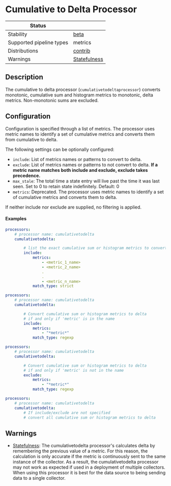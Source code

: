 # Cumulative to Delta Processor

| Status                   |                           |
|--------------------------|---------------------------|
| Stability                | [beta]                    |
| Supported pipeline types | metrics                   |
| Distributions            | [contrib]                 |
| Warnings                 | [Statefulness](#warnings) |

## Description

The cumulative to delta processor (`cumulativetodeltaprocessor`) converts monotonic, cumulative sum and histogram metrics to monotonic, delta metrics. Non-monotonic sums are excluded.

## Configuration

Configuration is specified through a list of metrics. The processor uses metric names to identify a set of cumulative metrics and converts them from cumulative to delta.

The following settings can be optionally configured:

- `include`: List of metrics names or patterns to convert to delta.
- `exclude`: List of metrics names or patterns to not convert to delta.  **If a metric name matches both include and exclude, exclude takes precedence.**
- `max_stale`: The total time a state entry will live past the time it was last seen. Set to 0 to retain state indefinitely. Default: 0
- `metrics`: Deprecated. The processor uses metric names to identify a set of cumulative metrics and converts them to delta.

If neither include nor exclude are supplied, no filtering is applied.

#### Examples

```yaml
processors:
    # processor name: cumulativetodelta
    cumulativetodelta:

        # list the exact cumulative sum or histogram metrics to convert to delta
        include:
            metrics:
                - <metric_1_name>
                - <metric_2_name>
                .
                .
                - <metric_n_name>
            match_type: strict
```

```yaml
processors:
    # processor name: cumulativetodelta
    cumulativetodelta:

        # Convert cumulative sum or histogram metrics to delta
        # if and only if 'metric' is in the name
        include:
            metrics:
                - "*metric*"
            match_type: regexp
```

```yaml
processors:
    # processor name: cumulativetodelta
    cumulativetodelta:

        # Convert cumulative sum or histogram metrics to delta
        # if and only if 'metric' is not in the name
        exclude:
            metrics:
                - "*metric*"
            match_type: regexp
```

```yaml
processors:
    # processor name: cumulativetodelta
    cumulativetodelta:
        # If include/exclude are not specified
        # convert all cumulative sum or histogram metrics to delta
```

## Warnings

- [Statefulness](https://github.com/open-telemetry/opentelemetry-collector/blob/main/docs/standard-warnings.md#statefulness): The cumulativetodelta processor's calculates delta by remembering the previous value of a metric.  For this reason, the calculation is only accurate if the metric is continuously sent to the same instance of the collector.  As a result, the cumulativetodelta processor may not work as expected if used in a deployment of multiple collectors.  When using this processor it is best for the data source to being sending data to a single collector.


[beta]: https://github.com/open-telemetry/opentelemetry-collector#beta
[contrib]: https://github.com/open-telemetry/opentelemetry-collector-releases/tree/main/distributions/otelcol-contrib
